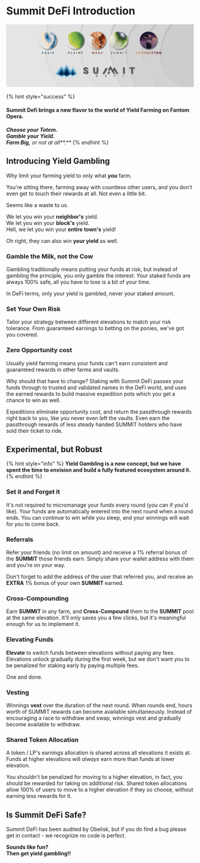 # Summit DeFi Introduction

![](.gitbook/assets/banner9.png)

{% hint style="success" %}
#### Summit Defi brings a new flavor to the world of Yield Farming on Fantom Opera.

_**Choose your Totem.  
Gamble your Yield.  
Farm Big,** or not at all**.**_
{% endhint %}

## Introducing Yield Gambling

Why limit your farming yield to only what _**you**_ farm.

You're sitting there, farming away with countless other users, and you don't even get to touch their rewards at all. Not even a little bit.

Seems like a waste to us.

We let you win your **neighbor's** yield.  
We let you win your **block's** yield.  
Hell, we let you win your **entire** **town's** yield!

Oh right, they can also win **your yield** as well.



### Gamble the Milk, not the Cow

Gambling traditionally means putting your funds at risk, but instead of gambling the principle, you only gamble the interest. Your staked funds are always 100% safe, all you have to lose is a bit of your time.

In DeFi terms, only your yield is gambled, never your staked amount.

### Set Your Own Risk

Tailor your strategy between different elevations to match your risk tolerance. From guaranteed earnings to betting on the ponies, we've got you covered.

### **Zero** Opportunity cost

Usually yield farming means your funds can't earn consistent and guaranteed rewards in other farms and vaults.

Why should that have to change? Staking with Summit DeFi passes your funds through to trusted and validated names in the DeFi world, and uses the earned rewards to build massive expedition pots which you get a chance to win as well.

Expeditions eliminate opportunity cost, and return the passthrough rewards right back to you, like you never even left the vaults. Even earn the passthrough rewards of less steady handed SUMMIT holders who have sold their ticket to ride.

## Experimental, but Robust

{% hint style="info" %}
**Yield Gambling is a new concept, but we have spent the time to envision and build a fully featured ecosystem around it.**
{% endhint %}

### Set it and Forget it

It's not required to micromanage your funds every round \(you can if you'd like\). Your funds are automatically entered into the next round when a round ends. You can continue to win while you sleep, and your winnings will wait for you to come back.

### Referrals

Refer your friends \(no limit on amount\) and receive a 1% referral bonus of the **SUMMIT** those friends earn. Simply share your wallet address with them and you're on your way.

Don't forget to add the address of the user that referred you, and receive an **EXTRA** 1% bonus of your _own_ **SUMMIT** earned.

### Cross-Compounding

Earn **SUMMIT** in any farm, and **Cross-Compound** them to the **SUMMIT** pool at the same elevation. It'll only saves you a few clicks, but it's meaningful enough for us to implement it.

### Elevating Funds

**Elevate** to switch funds between elevations without paying any fees. Elevations unlock gradually during the first week, but we don't want you to be penalized for staking early by paying multiple fees.

One and done.

### Vesting

Winnings **vest** over the duration of the next round. When rounds end, hours worth of SUMMIT rewards can become available simultaneously. Instead of encouraging a race to withdraw and swap, winnings vest and gradually become available to withdraw.

### Shared Token Allocation

A token / LP's earnings allocation is shared across all elevations it exists at. Funds at higher elevations will _always_ earn more than funds at lower elevation.

You shouldn't be penalized for moving to a higher elevation, in fact, you should be rewarded for taking on additional risk. Shared token allocations allow 100% of users to move to a higher elevation if they so choose, without earning less rewards for it. 

## Is Summit DeFi Safe?

Summit DeFi has been audited by Obelisk, but if you do find a bug please get in contact - we recognize no code is perfect.

**Sounds like fun?  
Then get yield gambling!!**

